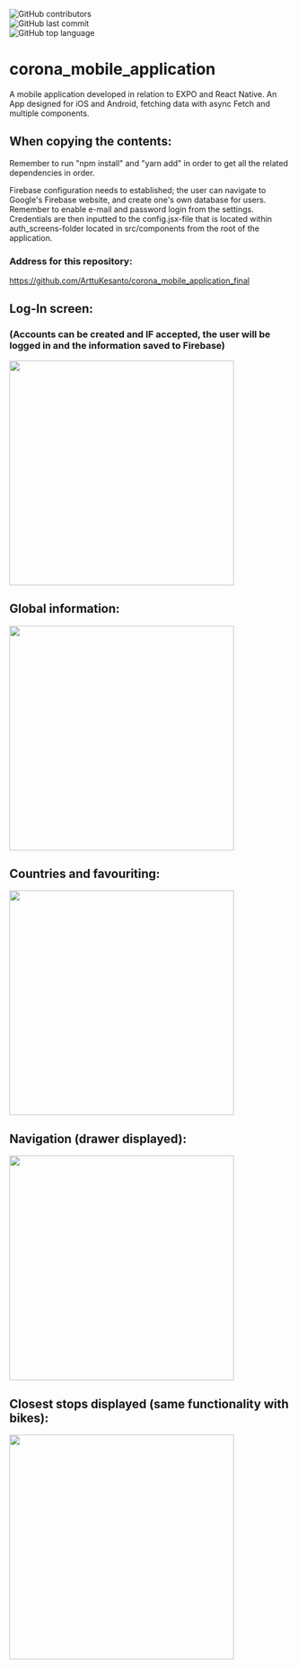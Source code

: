 ![GitHub contributors](https://img.shields.io/github/contributors/ArttuKesanto/corona_mobile_application_final?logo=GitHub&style=flat-square)
</br>
![GitHub last commit](https://img.shields.io/github/last-commit/ArttuKesanto/corona_mobile_application_final?logo=github&style=social)
</br>
![GitHub top language](https://img.shields.io/github/languages/top/ArttuKesanto/corona_mobile_application_final?logo=JavaScript&style=for-the-badge)
</br>


# corona_mobile_application
A mobile application developed in relation to EXPO and React Native. An App designed for iOS and Android, fetching data with async Fetch and multiple components.

## When copying the contents:

Remember to run "npm install" and "yarn add" in order to get all the related dependencies in order.

Firebase configuration needs to established; the user can navigate to Google's Firebase website, and create one's own database for users. Remember to enable e-mail and password login from the settings. Credentials are then inputted to the config.jsx-file that is located within auth_screens-folder located in src/components from the root of the application.

### Address for this repository:

https://github.com/ArttuKesanto/corona_mobile_application_final

## Log-In screen:
### (Accounts can be created and IF accepted, the user will be logged in and the information saved to Firebase)

<img src="https://github.com/ArttuKesanto/corona_mobile_application_final/blob/master/app_pics/IMG_6942.png" width="400px" height="auto">

## Global information:
<img src="https://github.com/ArttuKesanto/corona_mobile_application_final/blob/master/app_pics/IMG_6943.png" width="400px" height="auto">

## Countries and favouriting:
<img src="https://github.com/ArttuKesanto/corona_mobile_application_final/blob/master/app_pics/IMG_6944.png" width="400px" height="auto">

## Navigation (drawer displayed):
<img src="https://github.com/ArttuKesanto/corona_mobile_application_final/blob/master/app_pics/IMG_6945.png" width="400px" height="auto">

## Closest stops displayed (same functionality with bikes):
<img src="https://github.com/ArttuKesanto/corona_mobile_application_final/blob/master/app_pics/IMG_6947.png" width="400px" height="auto">
